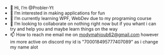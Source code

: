 - 👋 Hi, I’m @Probler-Yt
- 👀 I’m interested in making applications for fun
- 🌱 I’m currently learning WPF, WebDev due to my programing course
- 💞️ I’m looking to collaborate on nothing right now but if you whant i can try and help you and maybe learn things on the way
- 📫 How to reach me email me on modymahjoub62@gmail.com however im more active on discord my id is "700018495777407089" as i change my name alot

<!---
Probler-Yt/Probler-Yt is a ✨ special ✨ repository because its `README.md` (this file) appears on your GitHub profile.
You can click the Preview link to take a look at your changes.
--->
